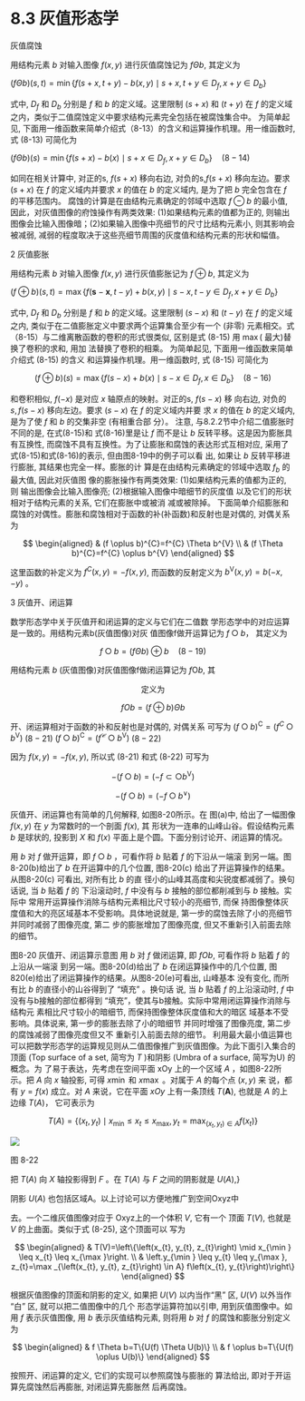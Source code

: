 # 8.3 灰值形态学

灰值腐蚀

用结构元素 $b$ 对输入图像 $f(x, y)$ 进行灰值腐蚀记为 $f \Theta b$, 其定义为

$(f \Theta b)(s, t)=\min \left\{f(s+x, t+y)-b(x, y) \mid s+x, t+y \in D_{f}, x+y \in D_{b}\right\}$

式中, $D_{f}$ 和 $D_{b}$ 分别是 $f$ 和 $b$ 的定义域。这里限制 $(s+x)$ 和 $(t+y)$ 在 $f$ 的定义域之内，类似于二值腐蚀定义中要求结构元素完全包括在被腐蚀集合中。 为简单起见, 下面用一维函数来简单介绍式（8-13）的含义和运算操作机理。用一维函数时, 式 (8-13) 可简化为

$(f \Theta b)(s)=\min \left\{f(s+x)-b(x) \mid s+x \in D_{f}, x+y \in D_{b}\right\} \quad(8-14)$

如同在相关计算中, 对正的s, $f(s+x)$ 移向右边, 对负的s,$f(s+x)$ 移向左边。要求 $(s+x)$ 在 $f$ 的定义域内并要求 $x$ 的值在 $b$ 的定义域内, 是为了把 $b$ 完全包含在 $f$ 的平移范围内。 腐蚀的计算是在由结构元素确定的邻域中选取 $f \ominus b$ 的最小值,
因此，对灰值图像的府蚀操作有两类效果: (1)如果结构元素的值都为正的, 则输出图像会比输入图像暗；(2)如果输入图像中亮细节的尺寸比结构元素小, 则其影响会被减弱, 减弱的程度取决于这些亮细节周围的灰度值和结构元素的形状和幅值。 

2 灰值膨胀

用结构元素 $b$ 对输入图像 $f(x, y)$ 进行灰值膨胀记为 $f \oplus b$, 其定义为

$(f \oplus b)(s, t)=\max \left\{f(\mathbf{s}-\mathbf{x}, t-y)+b(x, y) \mid s-x, t-y \in D_{f}, x+y \in D_{b}\right\} \quad$ 

式中, $D_{f}$ 和 $D_{b}$ 分别是 $f$ 和 $b$ 的定义域。这里限制 $(s-x)$ 和 $(t-y)$ 在 $f$ 的定义域之内, 类似于在二值膨胀定义中要求两个运算集合至少有一个 (非零) 元素相交。式（8-15）与二维离散函数的卷积的形式很类似, 区别是式 (8-15) 用 $\max ($ 最大)替换了卷积的求和, 用加 法替换了卷积的相乘。 为简单起见, 下面用一维函数来简单介绍式 (8-15) 的含义 和运算操作机理。用一维函数时, 式 (8-15) 可简化为

$$
(f \oplus b)(s)=\max \left\{f(s-x)+b(x) \mid s-x \in D_{f}, x \in D_{b}\right\} \quad(8-16)
$$

和卷积相似, $f(-x)$ 是对应 $x$ 轴原点的映射。对正的s, $f(s-x)$ 移 向右边, 对负的 $s, f(s-x)$ 移向左边。要求 $(s-x)$ 在 $f$ 的定义域内并要 求 $x$ 的值在 $b$ 的定义域内, 是为了使 $f$ 和 $b$ 的交集非空 (有相重合部 分）。 注意, 与8.2.2节中介绍二值膨胀时不同的是, 在式(8-15)和 式(8-16)里是让 $f$ 而不是让 $b$ 反转平移。这是因为膨胀具有互换性, 而腐蚀不具有互换性。为了让膨胀和腐蚀的表达形式互相对应, 采用了式(8-15)和式(8-16)的表示, 但由图8-19中的例子可以看 出, 如果让 $b$ 反转平移进行膨胀, 其结果也完全一样。膨胀的计 算是在由结构元素确定的邻域中选取 $f_{b}$ 的最大值, 因此对灰值图 像的膨胀操作有两类效果: (1)如果结构元素的值都为正的, 则 输出图像会比输入图像亮; (2)根据输入图像中暗细节的灰度值 以及它们的形状相对于结构元素的关系, 它们在膨胀中或被消 减或被除掉。 下面简单介绍膨胀和腐蚀的对偶性。膨胀和腐蚀相对于函数的补(补函数)和反射也是对偶的, 对偶关系为

$$
\begin{aligned}
& (f \oplus b)^{C}=f^{C} \Theta b^{V} \\
& (f \Theta b)^{C}=f^{C} \oplus b^{V}
\end{aligned}
$$

这里函数的补定义为 $f^{C}(x, y)=-f(x, y)$, 而函数的反射定义为
$b^{\mathrm{V}}(x, y)=b(-x,-y)$ 。 

3 灰值开、闭运算

数学形态学中关于灰值开和闭运算的定义与它们在二值数 学形态学中的对应运算是一致的。用结构元素b(灰值图像)对灰 值图像f做开运算记为 $f \bigcirc b ，$ 其定义为

$$
f \bigcirc b=(f \Theta b) \oplus b \quad(8-19)
$$

用结构元素 $b$ (灰值图像)对灰值图像f做闭运算记为 $f \mathrm{O} b$, 其

$$
\text { 定义为 }
$$

$$
f O b=(f \oplus b) \Theta b
$$

开、闭运算相对于函数的补和反射也是对偶的, 对偶关系 可写为
$(f \bigcirc b)^{\mathrm{C}}=\left(f^{C} \bigcirc b^{\mathrm{V}}\right)$
$(8-21)$
$(f \bigcirc b)^{\mathrm{C}}=\left(f^{\mathcal{C}} \bigcirc b^{\mathrm{V}}\right)$
$(8-22)$

因为 $f(x, y)=-f(x, y)$, 所以式 (8-21) 和式 (8-22) 可写为

$$
-(f \bigcirc b)=\left(-f \subset \bigcirc b^{\mathrm{V}}\right)
$$

$$
-(f \bigcirc b)=\left(-f \bigcirc b^{\vee}\right)
$$

灰值开、闭运算也有简单的几何解释, 如图8-20所示。在 图(a)中, 给出了一幅图像 $f(x, y)$ 在 $y$ 为常数时的一个剖面 $f(x)$, 其 形状为一连串的山峰山谷。假设结构元素 $b$ 是球状的, 投影到 $X$ 和 $f(x)$ 平面上是个圆。下面分别讨论开、闭运算的情况。

用 $b$ 对 $f$ 做开运算，即 $f \bigcirc b$ ，可看作将 $b$ 贴着 $f$ 的下沿从一端滚 到另一端。图8-20(b)给出了 $b$ 在开运算中的几个位置, 图8-20(c) 给出了开运算操作的结果。从图8-20(c) 可看出, 对所有比 $b$ 的直 径小的山峰其高度和尖锐度都减弱了。换句话说, 当 $b$ 贴着 $f$ 的 下沿滚动时, $f$ 中没有与 $b$ 接触的部位都削减到与 $b$ 接触。实际中 常用开运算操作消除与结构元素相比尺寸较小的亮细节, 而保 持图像整体灰度值和大的亮区域基本不受影响。具体地说就是, 第一步的腐蚀去除了小的亮细节并同时减弱了图像亮度, 第二 步的膨胀增加了图像亮度, 但又不重新引入前面去除的细节。 



图8-20 灰值开、闭运算示意图 用 $b$ 对 $f$ 做闭运算, 即 $f O b$, 可看作将 $b$ 贴着 $f$ 的上沿从一端滚 到另一端。图8-20(d)给出了 $b$ 在闭运算操作中的几个位置, 图820(e)给出了闭运算操作的结果。从图8-20(e)可看出, 山峰基本 没有变化, 而所有比 $b$ 的直径小的山谷得到了 “填充” 。换句话 说, 当 $b$ 贴着 $f$ 的上沿滚动时, $f$ 中没有与b接触的部位都得到 “填充”，使其与b接触。实际中常用闭运算操作消除与结构元 素相比尺寸较小的暗细节, 而保持图像整体灰度值和大的暗区 域基本不受影响。具体说来, 第一步的膨胀去除了小的暗细节 并同时增强了图像亮度, 第二步的腐蚀减弱了图像亮度但又不 重新引入前面去除的细节。 利用最大最小值运算也可以把数学形态学的运算规见则从二值图像推广到灰值图像。为此下面引入集合的顶面 (Top surface of a set, 简㝍为 $T$ )和阴影 (Umbra of a surface, 简写为U) 的概念。为 了易于表达，先考虑在空间平面 $\mathrm{xOy}$ 上的一个区域 $A$ ，如图8-22所 示。把 $A$ 向 $x$ 轴投影, 可得 $x \min$ 和 $x \max$ 。对属于 $A$ 的每个点 $(x, y)$ 来 说，都有 $y=f(x)$ 成立。对 $A$ 来说，它在平面 $x O y$ 上有一条顶线 $T(\mathbf{A})$, 也就是 $A$ 的上边缘 $T(A) ，$ 它可表示为

$$
T(A)=\left\{\left(x_{t}, y_{t}\right) \mid x_{\min } \leq x_{t} \leq x_{\max }, y_{t}=\max _{\left(x_{t}, y_{t}\right) \in A} f\left(x_{t}\right)\right\}
$$



![](https://cdn.mathpix.com/cropped/2023_03_29_a8c63bd14bed661f2d4fg-16.jpg?height=995&width=1572&top_left_y=309&top_left_x=525)

图 8-22 

把 $T(A)$ 向 $X$ 轴投影得到 $F$ 。在 $T(A)$ 与 $F$ 之间的阴影就是 $U(A)$,}

阴影 $U(A)$ 也包括区域A。以上讨论可以方便地推广到空间Oxyz中

去。一个二维灰值图像对应于 Oxyz上的一个体积 $V$, 它有一个 顶面 $T(V)$, 也就是 $V$ 的上曲面。类似于式 (8-25), 这个顶面可以 写为

$$
\begin{aligned}
& T(V)=\left\{\left(x_{t}, y_{t}, z_{t}\right) \mid x_{\min } \leq x_{t} \leq x_{\max }\right. \\
& \left.y_{\min } \leq y_{t} \leq y_{\max }, z_{t}=\max _{\left(x_{t}, y_{t}, z_{t}\right) \in A} f\left(x_{t}, y_{t}\right)\right\}
\end{aligned}
$$



根据灰值图像的顶面和阴影的定义, 如果把 $U(V)$ 以内当作“黑” 区, $U(V)$ 以外当作 “白” 区, 就可以把二值图像中的几个 形态学运算符加以引申, 用到灰值图像中。如用 $f$ 表示灰值图像, 用 $b$ 表示灰值结构元素, 则将用 $b$ 对 $f$ 的腐蚀和膨胀分别定义为

$$
\begin{aligned}
& f \Theta b=T\{U(f) \Theta U(b)\} \\
& f \oplus b=T\{U(f) \oplus U(b)\}
\end{aligned}
$$


按照开、闭运算的定义, 它们的实现可以参照腐蚀与膨胀的 算法给出, 即对于开运算先腐蚀然后再膨胀, 对闭运算先膨胀然 后再腐蚀。 